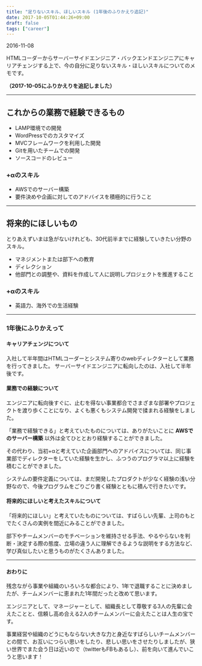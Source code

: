 ```yaml
---
title: "足りないスキル、ほしいスキル (1年後のふりかえり追記)"
date: 2017-10-05T01:44:26+09:00
draft: false
tags: ["career"]
---
```

2016-11-08

HTMLコーダーからサーバーサイドエンジニア・バックエンドエンジニアにキャリアチェンジする上で、今の自分に足りないスキル・ほしいスキルについてのメモです。

**（2017-10-05にふりかえりを追記しました）**

***

## これからの業務で経験できるもの
* LAMP環境での開発
* WordPressでのカスタマイズ
* MVCフレームワークを利用した開発
* Gitを用いたチームでの開発
* ソースコードのレビュー

### +αのスキル
* AWSでのサーバー構築
* 要件決めや企画に対してのアドバイスを積極的に行うこと

***

## 将来的にほしいもの
とりあえずいまは急がないけれども、30代前半までに経験していきたい分野のスキル。
* マネジメントまたは部下への教育
* ディレクション
* 他部門との調整や、資料を作成して人に説明しプロジェクトを推進すること

### +αのスキル
* 英語力、海外での生活経験

***

### 1年後にふりかえって
#### キャリアチェンジについて 
入社して半年間はHTMLコーダーとシステム寄りのwebディレクターとして業務を行ってきました。
サーバーサイドエンジニアに転向したのは、入社して半年後です。


#### 業務での経験について
エンジニアに転向後すぐに、止むを得ない事業都合でさまざまな部署やプロジェクトを渡り歩くことになり、よくも悪くもシステム開発で揉まれる経験をしました。

「業務で経験できる」と考えていたものについては、ありがたいことに
**AWSでのサーバー構築** 以外は全てひととおり経験することができました。

その代わり、当初+αと考えていた企画部門へのアドバイスについては、同じ事業部でディレクターをしていた経験を生かし、ふつうのプログラマ以上に経験を積むことができました。

システムの要件定義については、まだ開発したプロダクトが少なく経験の浅い分野なので、今後プログラムをごりごり書く経験とともに積んで行きたいです。

#### 将来的にほしいと考えたスキルについて
「将来的にほしい」と考えていたものについては、すばらしい先輩、上司のもとでたくさんの実例を間近にみることができました。

部下やチームメンバーのモチベーションを維持させる手法、やるやらないを判断・決定する際の態度、立場の違う人に理解できるような説明をする方法など、学び真似したいと思うものがたくさんありました。

***

#### おわりに
残念ながら事業や組織のいろいろな都合により、1年で退職することに決めましたが、チームメンバーに恵まれた1年間だったと改めて思います。

エンジニアとして、マネージャーとして、組織長として尊敬する3人の先輩に会えたことと、信頼し高め合える2人のチームメンバーに会えたことは人生の宝です。

事業経営や組織のどうにもならない大きな力と身近なすばらしいチームメンバーとの間で、お互いにつらい思いをしたり、悲しい思いをさせたりしましたが、狭い世界でまた会う日は近いので（twitterもFBもあるし）、前を向いて進んでいこうと思います！
